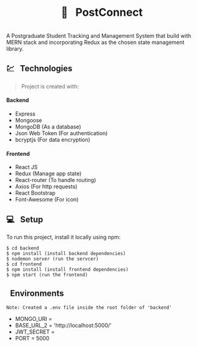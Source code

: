 <h1 align="center">  🛒 &nbsp; PostConnect </h1>
<br/>
A Postgraduate Student Tracking and Management System that build with MERN stack and incorporating Redux as the chosen state management library.

## 💹 &nbsp; Technologies

> Project is created with:

#### Backend

- Express
- Mongoose
- MongoDB (As a database)
- Json Web Token (For authentication)
- bcryptjs (For data encryption)

#### Frontend

- React JS
- Redux (Manage app state)
- React-router (To handle routing)
- Axios (For http requests)
- React Bootstrap
- Font-Awesome (For icon)

## 💻 &nbsp; Setup

To run this project, install it locally using npm:

```
$ cd backend
$ npm install (install backend dependencies)
$ nodemon server (run the servcer)
$ cd frontend
$ npm install (install frontend dependencies)
$ npm start (run the frontend)
```
## &nbsp; Environments
```
Note: Created a .env file inside the root folder of 'backend'
```
- MONGO_URI =
- BASE_URL_2 = 'http://localhost:5000/'
- JWT_SECRET =
- PORT = 5000
